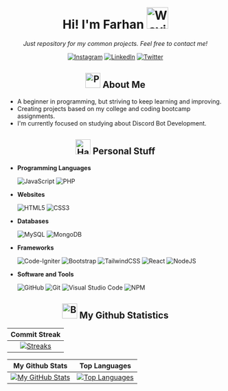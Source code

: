 <div align="center">
  <h1>Hi! I'm Farhan <img src="https://raw.githubusercontent.com/Tarikul-Islam-Anik/Animated-Fluent-Emojis/master/Emojis/Hand%20gestures/Waving%20Hand%20Medium-Light%20Skin%20Tone.png" alt="Waving Hand Medium-Light Skin Tone" width="50" height="50" /></h1>

  <p> <i>Just repository for my common projects. Feel free to contact me!</i> </p>

<a href="https://www.instagram.com/farhan.maul" target="_blank"><img src="https://img.shields.io/badge/Instagram-E4405F?style=for-the-badge&logo=instagram&logoColor=white" alt="Instagram"></a>
<a href="https://www.linkedin.com/in/farhanmaul987" target="_blank"><img src="https://img.shields.io/badge/LinkedIn-0077B5?style=for-the-badge&logo=linkedin&logoColor=white" alt="LinkedIn"></a>
<a href="https://twitter.com/farhanmaul987" target="_blank"><img src="https://img.shields.io/badge/Twitter-1DA1F2?style=for-the-badge&logo=twitter&logoColor=white" alt="Twitter"></a>

</div>

<h2 align="center"><img src="https://raw.githubusercontent.com/Tarikul-Islam-Anik/Animated-Fluent-Emojis/master/Emojis/People/Person%20Raising%20Hand.png" alt="Person Raising Hand" width="35" height="35" /> About Me</h2>

- A beginner in programming, but striving to keep learning and improving.
- Creating projects based on my college and coding bootcamp assignments.
- I'm currently focused on studying about Discord Bot Development.

<h2 align="center"><img src="https://raw.githubusercontent.com/Tarikul-Islam-Anik/Animated-Fluent-Emojis/master/Emojis/Objects/Hammer%20and%20Wrench.png" alt="Hammer and Wrench" width="35" height="35" /> Personal Stuff</h2>

- **Programming Languages**

  ![JavaScript](https://img.shields.io/badge/javascript-2E2D2B?style=for-the-badge&logo=javascript&logoColor=F7DF1E)
  ![PHP](https://img.shields.io/badge/PHP-484C89?style=for-the-badge&logo=php&logoColor=white)

- **Websites**

  ![HTML5](https://img.shields.io/badge/HTML5-E34F26?style=for-the-badge&logo=html5&logoColor=white)
  ![CSS3](https://img.shields.io/badge/CSS3-1572B6?style=for-the-badge&logo=css3&logoColor=white)

- **Databases**

  ![MySQL](https://img.shields.io/badge/mysql-4479A1?style=for-the-badge&logo=mysql&logoColor=white)
  ![MongoDB](https://img.shields.io/badge/MongoDB-2E2D2B?style=for-the-badge&logo=mongodb&logoColor=green)

- **Frameworks**

  ![Code-Igniter](https://img.shields.io/badge/Codeigniter-EF4223?style=for-the-badge&logo=codeigniter&logoColor=white)
  ![Bootstrap](https://img.shields.io/badge/bootstrap-7952B3?style=for-the-badge&logo=bootstrap&logoColor=white)
  ![TailwindCSS](https://img.shields.io/badge/tailwindcss-06B6D4?style=for-the-badge&logo=tailwindcss&logoColor=white)
  ![React](https://img.shields.io/badge/react-61DAFB?style=for-the-badge&logo=react&logoColor=white)
  ![NodeJS](https://img.shields.io/badge/Node%20js-339933?style=for-the-badge&logo=nodedotjs&logoColor=white)

- **Software and Tools**

  ![GitHub](https://img.shields.io/badge/github-2E2D2B?style=for-the-badge&logo=github&logoColor=white)
  ![Git](https://img.shields.io/badge/GIT-E44C30?style=for-the-badge&logo=git&logoColor=white)
  ![Visual Studio Code](https://img.shields.io/badge/Visual%20Studio%20Code-0078D7?style=for-the-badge&logo=visual-studio-code&logoColor=white)
  ![NPM](https://img.shields.io/badge/NPM-CB3837?style=for-the-badge&logo=npm&logoColor=white)

<h2 align="center"><img src="https://raw.githubusercontent.com/Tarikul-Islam-Anik/Animated-Fluent-Emojis/master/Emojis/Objects/Bar%20Chart.png" alt="Bar Chart" width="35" height="35" /> My Github Statistics</h2>

|        Commit Streak        |
|:--------------------------------:|
|    [![Streaks](https://streak-stats.demolab.com/?user=farhanmaul987&theme=radical)](https://streak-stats.demolab.com/)    |

|    My Github Stats    |    Top Languages    |
| :---------------------: | :-------------------: |
|    [![My GitHub Stats](https://github-readme-stats.vercel.app/api?username=farhanmaul987&hide=stars&show_icons=true&locale=en&hide_rank=true&custom_title=My%20GitHub%20Stats&theme=radical)](https://github-readme-stats.vercel.app)    |    [![Top Languages](https://github-readme-stats.vercel.app/api/top-langs?username=farhanmaul987&layout=compact&theme=radical)](https://github-readme-stats.vercel.app)    |
